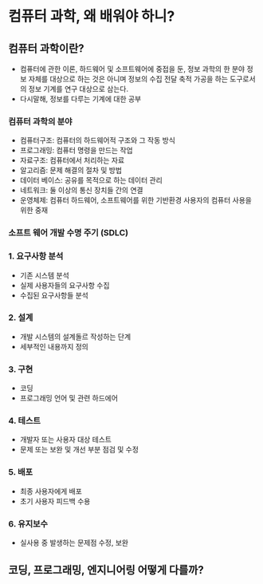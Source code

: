 # 컴퓨터 과학, 왜 배워야 하니?

## 컴퓨터 과학이란?
- 컴퓨터에 관한 이론, 하드웨어 및 소프트웨어에 중접을 둔, 정보 과학의 한 분야 정보 자체를 대상으로 하는 것은 아니며 정보의 수집 전달 축적 가공을
 하는 도구로서의 정보 기계를 연구 대상으로 삼는다.
- 다시말해, 정보를 다루는 기계에 대한 공부

### 컴퓨터 과학의 분야
 - 컴퓨터구조: 컴퓨터의 하드웨어적 구조와 그 작동 방식
 - 프로그래밍: 컴퓨터 명령을 만드는 작업
 - 자료구조: 컴퓨터에서 처리하는 자료
 - 알고리즘: 문제 해결의 절차 및 방법
 - 데이터 베이스: 공유를 목적으로 하는 데이터 관리
 - 네트워크: 둘 이상의 통신 장치들 간의 연결
 - 운영체제: 컴퓨터 하드웨어, 소프트웨어를 위한 기반환경 사용자의 컴퓨터 사용을 위한 중재

### 소프트 웨어 개발 수명 주기 (SDLC)
### 1. 요구사항 분석
  - 기존 시스템 분석
  - 실제 사용자들의 요구사항 수집
  - 수집된 요구사항들 분석
### 2. 설계
  - 개발 시스템의 설계돌르 작성하는 단계
  - 세부적인 내용까지 정의
### 3. 구현
  - 코딩
  - 프로그래밍 언어 및 관련 하드에어
### 4. 테스트
  - 개발자 또는 사용자 대상 테스트
  - 문제 또는 보완 및 개선 부분 점검 및 수정
### 5. 배포
  - 최종 사용자에게 배포
  - 초기 사용자 피드백 수용
### 6. 유지보수
  - 실사용 중 발생하는 문제점 수정, 보완

## 코딩, 프로그래밍, 엔지니어링 어떻게 다를까?

